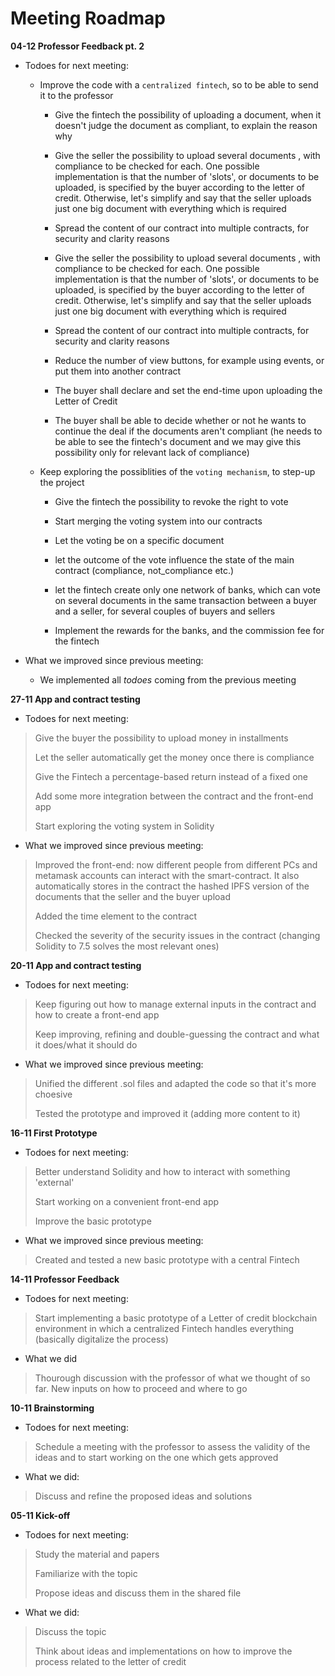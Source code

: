 # Meeting Roadmap

**04-12 Professor Feedback pt. 2**

- Todoes for next meeting:
  - Improve the code with a `centralized fintech`, so to be able to send it to the professor
      - Give the fintech the possibility of uploading a document, when it doesn't judge the document as compliant, to explain the reason why
          
      * Give the seller the possibility to upload several documents , with compliance to be checked for each. One possible implementation is that the number of 'slots', or documents to be uploaded, is specified by the buyer according to the letter of credit. Otherwise, let's simplify and say that the seller uploads just one big document with everything which is required
        
      * Spread the content of our contract into multiple contracts, for security and clarity reasons
      * Give the seller the possibility to upload several documents , with compliance to be checked for each. One possible implementation is that the number of 'slots', or documents to be uploaded, is specified by the buyer according to the letter of credit. Otherwise, let's simplify and say that the seller uploads just one big document with everything which is required

      * Spread the content of our contract into multiple contracts, for security and clarity reasons

      * Reduce the number of view buttons, for example using events, or put them into another contract

      * The buyer shall declare and set the end-time upon uploading the Letter of Credit

      * The buyer shall be able to decide whether or not he wants to continue the deal if the documents aren't compliant (he needs to be able to see the fintech's document and we may give this possibility only for relevant lack of compliance)

  - Keep exploring the possiblities of the  `voting mechanism`, to step-up the project
      * Give the fintech the possibility to revoke the right to vote

      * Start merging the voting system into our contracts

      * Let the voting be on a specific document

      * let the outcome of the vote influence the state of the main contract (compliance, not_compliance etc.)

      * let the fintech create only one network of banks, which can vote on several documents in the same transaction between a buyer and a seller, for several couples of buyers and sellers

      * Implement the rewards for the banks, and the commission fee for the fintech




- What we improved since previous meeting:
  * We implemented all *todoes* coming from the previous meeting




**27-11 App and contract testing**

- Todoes for next meeting:
>
> Give the buyer the possibility to upload money in installments
> 
> Let the seller automatically get the money once there is compliance
>
> Give the Fintech a percentage-based return instead of a fixed one
>
> Add some more integration between the contract and the front-end app
>
>
> Start exploring the voting system in Solidity


- What we improved since previous meeting:
>
> Improved the front-end: now different people from different PCs and metamask accounts can interact with the smart-contract. It also automatically stores in the contract the hashed IPFS version of the documents that the seller and the buyer upload
>
> Added the time element to the contract 
>
> Checked the severity of the security issues in the contract (changing Solidity to 7.5 solves the most relevant ones)
>


**20-11 App and contract testing**

- Todoes for next meeting:
>
> Keep figuring out how to manage external inputs in the contract and how to create a front-end app
>
> Keep improving, refining and double-guessing the contract and what it does/what it should do


- What we improved since previous meeting:
>
> Unified the different .sol files and adapted the code so that it's more choesive
>
> Tested the prototype and improved it (adding more content to it)
>

**16-11 First Prototype**

- Todoes for next meeting:
>
> Better understand Solidity and how to interact with something 'external'
>
> Start working on a convenient front-end app
>
> Improve the basic prototype 

- What we improved since previous meeting:
>
> Created and tested a new basic prototype with a central Fintech
>

**14-11 Professor Feedback**

- Todoes for next meeting:
>
> Start implementing a basic prototype of a Letter of credit blockchain environment in which a centralized Fintech handles everything (basically digitalize the process)
>


- What we did
>
> Thourough discussion with the professor of what we thought of so far. New inputs on how to proceed and where to go
>

**10-11 Brainstorming**

- Todoes for next meeting:
>
> Schedule a meeting with the professor to assess the validity of the ideas and to start working on the one which gets approved
>


- What we did:
>
> Discuss and refine the proposed ideas and solutions
>


**05-11 Kick-off**
- Todoes for next meeting:
>
> Study the material and papers
>
> Familiarize with the topic
>
> Propose ideas and discuss them in the shared file


- What we did:
>
> Discuss the topic
>
> Think about ideas and implementations on how to improve the process related to the letter of credit
>
